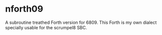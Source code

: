 # nforth09
A subroutine treathed Forth version for 6809.
This Forth is my own dialect specially usable for the scrumpel8 SBC.
